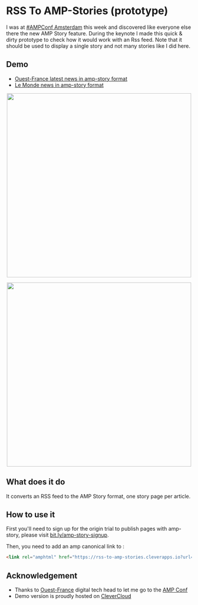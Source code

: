 # RSS To AMP-Stories (prototype)


I was at [#AMPConf Amsterdam](https://www.ampproject.org/amp-conf/) this week and discovered like everyone else there the new AMP Story feature.
During the keynote I made this quick & dirty prototype to check how it would work with an Rss feed.
Note that it should be used to display a single story and not many stories like I did here.


## Demo

- [Ouest-France latest news in amp-story format](http://rss-to-amp-stories.cleverapps.io/?url=https://www.ouest-france.fr/rss-en-continu.xml)
- [Le Monde news in amp-story format](http://rss-to-amp-stories.cleverapps.io/?url=http://www.lemonde.fr/rss/une.xml)


<p align="center">
<a href="http://rss-to-amp-stories.cleverapps.io/?url=https://www.ouest-france.fr/rss-en-continu.xml"><img src="gifs/mobile.gif" height="500"/></a>
</p>

<p align="center">
<a href="http://rss-to-amp-stories.cleverapps.io/?url=https://www.ouest-france.fr/rss-en-continu.xml"><img src="gifs/desktop.gif" height="500"/></a>
</p>


## What does it do

It converts an RSS feed to the AMP Story format, one story page per article.

## How to use it

First you'll need to sign up for the origin trial to publish pages with amp-story, please visit [bit.ly/amp-story-signup](bit.ly/amp-story-signup).

Then, you need to add an amp canonical link to :

```html
<link rel="amphtml" href="https://rss-to-amp-stories.cleverapps.io?url={your-rss-feed-url}">
```

## Acknowledgement

- Thanks to [Ouest-France](https://www.ouest-france.fr) digital tech head to let me go to the [AMP Conf](https://www.ampproject.org/amp-conf/)
- Demo version is proudly hosted on [CleverCloud](https://clever-cloud.com)
